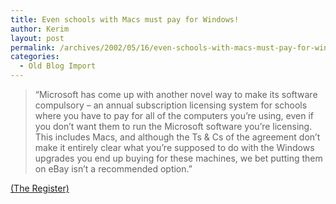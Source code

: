 ```yaml
---
title: Even schools with Macs must pay for Windows!
author: Kerim
layout: post
permalink: /archives/2002/05/16/even-schools-with-macs-must-pay-for-windows/
categories:
  - Old Blog Import
---
```


>   &#8220;Microsoft has come up with another novel way to make its software compulsory &#8211; an annual subscription licensing system for schools where you have to pay for all of the computers you&#8217;re using, even if you don&#8217;t want them to run the Microsoft software you&#8217;re licensing. This includes Macs, and although the Ts & Cs of the agreement don&#8217;t make it entirely clear what you&#8217;re supposed to do with the Windows upgrades you end up buying for these machines, we bet putting them on eBay isn&#8217;t a recommended option.&#8221;


<a href="http://www.theregister.co.uk/content/4/25179.html" onclick="_gaq.push(['_trackEvent', 'outbound-article', 'http://www.theregister.co.uk/content/4/25179.html', '(The Register)']);" >(The Register)</a>

